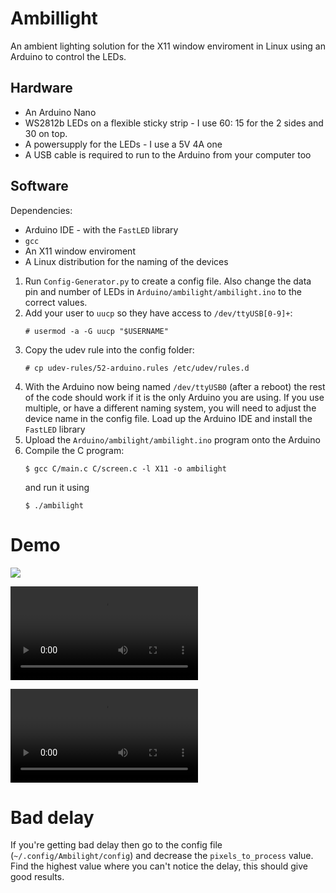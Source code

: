 # Ambillight
An ambient lighting solution for the X11 window enviroment in Linux using an Arduino to control the LEDs.

## Hardware
* An Arduino Nano
* WS2812b LEDs on a flexible sticky strip - I use 60: 15 for the 2 sides and 30 on top.
* A powersupply for the LEDs - I use a 5V 4A one
* A USB cable is required to run to the Arduino from your computer too

## Software
Dependencies:
* Arduino IDE - with the `FastLED` library
* `gcc` 
* An X11 window enviroment
* A Linux distribution for the naming of the devices

1. Run `Config-Generator.py` to create a config file. Also change the data pin and number of LEDs in `Arduino/ambilight/ambilight.ino` to the correct values.
1. Add your user to `uucp` so they have access to `/dev/ttyUSB[0-9]+`: 
    ```shell
    # usermod -a -G uucp "$USERNAME"
    ```
1. Copy the udev rule into the config folder: 
    ```shell
    # cp udev-rules/52-arduino.rules /etc/udev/rules.d
    ```
1. With the Arduino now being named `/dev/ttyUSB0` (after a reboot) the rest of the code should work if it is the only Arduino you are using. If you use multiple, or have a different naming system, you will need to adjust the device name in the config file. Load up the Arduino IDE and install the `FastLED` library
1. Upload the `Arduino/ambilight/ambilight.ino` program onto the Arduino
1. Compile the C program: 
    ```shell
    $ gcc C/main.c C/screen.c -l X11 -o ambilight
    ``` 
    and run it using 
    ```shell
    $ ./ambilight
    ```

# Demo

![](https://github.com/josh26turner/ambilight/raw/master/Demo/Ambilight-1.jpg)

![](https://github.com/josh26turner/ambilight/raw/master/Demo/Ambilight-2.mp4)

![Rockstar Games, Inc](https://github.com/josh26turner/ambilight/raw/master/Demo/Ambilight-1.mp4 "GTA V splash screen")

# Bad delay  

If you're getting bad delay then go to the config file (`~/.config/Ambilight/config`) and decrease the `pixels_to_process` value. Find the highest value where you can't notice the delay, this should give good results.  
